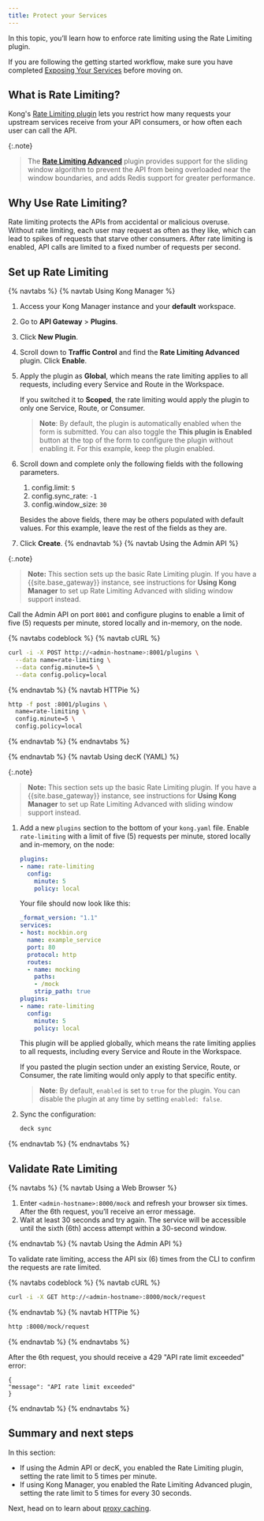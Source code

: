 ```yaml
---
title: Protect your Services
---
```

In this topic, you’ll learn how to enforce rate limiting using the Rate Limiting plugin.

If you are following the getting started workflow, make sure you have completed [Exposing Your Services](/gateway/{{page.kong_version}}/get-started/comprehensive/expose-services) before moving on.

## What is Rate Limiting?

Kong's [Rate Limiting plugin](/hub/kong-inc/rate-limiting) lets you restrict how many requests your upstream services receive from your API consumers, or how often each user can call the API.

{:.note}
> The [**Rate Limiting Advanced**](/hub/kong-inc/rate-limiting-advanced) <span class="badge enterprise"></span> plugin provides support for the sliding window algorithm to prevent the API from being overloaded near the window boundaries, and adds Redis support for greater performance.

## Why Use Rate Limiting?

Rate limiting protects the APIs from accidental or malicious overuse. Without rate limiting, each user may request as often as they like, which can lead to spikes of requests that starve other consumers. After rate limiting is enabled, API calls are limited to a fixed number of requests per second.

## Set up Rate Limiting

{% navtabs %}
{% navtab Using Kong Manager %}

1. Access your Kong Manager instance and your **default** workspace.

2. Go to **API Gateway** > **Plugins**.

3. Click **New Plugin**.

4. Scroll down to **Traffic Control** and find the **Rate Limiting Advanced** plugin. Click **Enable**.

5. Apply the plugin as **Global**, which means the rate limiting applies to all requests, including every Service and Route in the Workspace.

    If you switched it to **Scoped**, the rate limiting would apply the plugin to only one Service, Route, or Consumer.

    > **Note**: By default, the plugin is automatically enabled when the form is submitted. You can also toggle the **This plugin is Enabled** button at the top of the form to configure the plugin without enabling it. For this example, keep the plugin enabled.

6. Scroll down and complete only the following fields with the following parameters.
    1. config.limit: `5`
    2. config.sync_rate: `-1`
    3. config.window_size: `30`

    Besides the above fields, there may be others populated with default values. For this example, leave the rest of the fields as they are.

7. Click **Create**.
{% endnavtab %}
{% navtab Using the Admin API %}

{:.note}
> **Note:** This section sets up the basic Rate Limiting plugin. If you have a {{site.base_gateway}} instance, see instructions for **Using Kong Manager** to set up Rate Limiting Advanced with sliding window support instead.

Call the Admin API on port `8001` and configure plugins to enable a limit of five (5) requests per minute, stored locally and in-memory, on the node.

<!-- codeblock tabs -->
{% navtabs codeblock %}
{% navtab cURL %}
```sh
curl -i -X POST http://<admin-hostname>:8001/plugins \
  --data name=rate-limiting \
  --data config.minute=5 \
  --data config.policy=local
```
{% endnavtab %}
{% navtab HTTPie %}
```sh
http -f post :8001/plugins \
  name=rate-limiting \
  config.minute=5 \
  config.policy=local
```
{% endnavtab %}
{% endnavtabs %}
<!-- end codeblock tabs -->

{% endnavtab %}
{% navtab Using decK (YAML) %}

{:.note}
> **Note:** This section sets up the basic Rate Limiting plugin. If you have a {{site.base_gateway}} instance, see instructions for **Using Kong Manager** to set up Rate Limiting Advanced with sliding window support instead.

1. Add a new `plugins` section to the bottom of your `kong.yaml` file. Enable
`rate-limiting` with a limit of five (5) requests per minute, stored locally
and in-memory, on the node:

    ``` yaml
    plugins:
    - name: rate-limiting
      config:
        minute: 5
        policy: local
    ```

    Your file should now look like this:

    ``` yaml
    _format_version: "1.1"
    services:
    - host: mockbin.org
      name: example_service
      port: 80
      protocol: http
      routes:
      - name: mocking
        paths:
        - /mock
        strip_path: true
    plugins:
    - name: rate-limiting
      config:
        minute: 5
        policy: local
    ```

    This plugin will be applied globally, which means the rate limiting
    applies to all requests, including every Service and Route in the Workspace.

    If you pasted the plugin section under an existing Service, Route, or
    Consumer, the rate limiting would only apply to that specific
    entity.

    >**Note**: By default, `enabled` is set to `true` for the plugin. You can
    disable the plugin at any time by setting `enabled: false`.

2. Sync the configuration:

    ``` bash
    deck sync
    ```

{% endnavtab %}
{% endnavtabs %}


## Validate Rate Limiting

{% navtabs %}
{% navtab Using a Web Browser %}

1. Enter `<admin-hostname>:8000/mock` and refresh your browser six times.
    After the 6th request, you’ll receive an error message.
2. Wait at least 30 seconds and try again.
    The service will be accessible until the sixth (6th) access attempt within a 30-second window.

{% endnavtab %}
{% navtab Using the Admin API %}

To validate rate limiting, access the API six (6) times from the CLI to confirm the requests are rate limited.

<!-- codeblock tabs -->
{% navtabs codeblock %}
{% navtab cURL %}
```sh
curl -i -X GET http://<admin-hostname>:8000/mock/request
```
{% endnavtab %}
{% navtab HTTPie %}
```sh
http :8000/mock/request
```
{% endnavtab %}
{% endnavtabs %}
<!-- end codeblock tabs -->


After the 6th request, you should receive a 429 "API rate limit exceeded" error:
```
{
"message": "API rate limit exceeded"
}
```
{% endnavtab %}
{% endnavtabs %}


## Summary and next steps

In this section:

* If using the Admin API or decK, you enabled the Rate Limiting plugin,
setting the rate limit to 5 times per minute.
* If using Kong Manager, you enabled the Rate Limiting Advanced plugin,
setting the rate limit to 5 times for every 30 seconds.

Next, head on to learn about [proxy caching](/gateway/{{page.kong_version}}/get-started/comprehensive/improve-performance).
